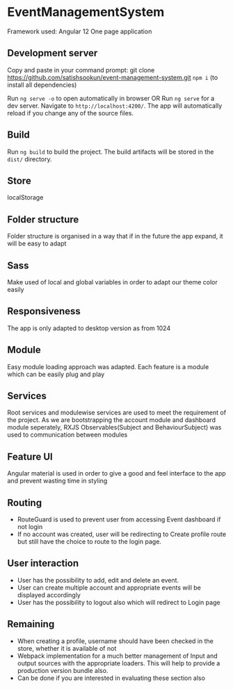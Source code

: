 # EventManagementSystem

Framework used: 
Angular 12
One page application

## Development server
Copy and paste in your command prompt: git clone https://github.com/satishsookun/event-management-system.git
`npm i` (to install all dependencies)

Run `ng serve -o` to open automatically in browser OR
Run `ng serve` for a dev server. Navigate to `http://localhost:4200/`. The app will automatically reload if you change any of the source files.

## Build

Run `ng build` to build the project. The build artifacts will be stored in the `dist/` directory.

## Store
localStorage

## Folder structure
 Folder structure is organised in a way that if in the future the app expand, it will be easy to adapt
 
## Sass
  Make used of local and global variables in order to adapt our theme color easily
  
## Responsiveness
  The app is only adapted to desktop version as from 1024
  
## Module
Easy module loading approach was adapted.
Each feature is a module which can be easily plug and play

## Services
Root services and modulewise services are used to meet the requirement of the project. As we are bootstrapping the account module and dashboard module seperately, RXJS Observables(Subject and BehaviourSubject) was used to communication between modules

## Feature UI
Angular material is used in order to give a good and feel interface to the app and prevent wasting time in styling

## Routing
- RouteGuard is used to prevent user from accessing Event dashboard if not login
- If no account was created, user will be redirecting to Create profile route but still have the choice to route to the login page.

## User interaction
 - User has the possibility to add, edit and delete an event.
 - User can create multiple account and appropriate events will be displayed accordingly
 - User has the possibility to logout also which will redirect to Login page

## Remaining
- When creating a profile, username should have been checked in the store, whether it is available of not
- Webpack implementation for a much better management of Input and output sources with the appropriate loaders. This will help to provide a production version bundle also.
-   Can be done if you are interested in evaluating these section also 
